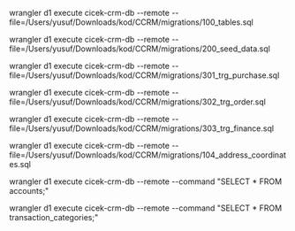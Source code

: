 wrangler d1 execute cicek-crm-db --remote --file=/Users/yusuf/Downloads/kod/CCRM/migrations/100_tables.sql

wrangler d1 execute cicek-crm-db --remote --file=/Users/yusuf/Downloads/kod/CCRM/migrations/200_seed_data.sql

wrangler d1 execute cicek-crm-db --remote --file=/Users/yusuf/Downloads/kod/CCRM/migrations/301_trg_purchase.sql

wrangler d1 execute cicek-crm-db --remote --file=/Users/yusuf/Downloads/kod/CCRM/migrations/302_trg_order.sql

wrangler d1 execute cicek-crm-db --remote --file=/Users/yusuf/Downloads/kod/CCRM/migrations/303_trg_finance.sql

wrangler d1 execute cicek-crm-db --remote --file=/Users/yusuf/Downloads/kod/CCRM/migrations/104_address_coordinates.sql

wrangler d1 execute cicek-crm-db --remote --command "SELECT * FROM accounts;"

wrangler d1 execute cicek-crm-db --remote --command "SELECT * FROM transaction_categories;"
